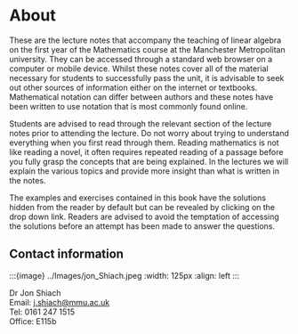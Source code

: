 # About

These are the lecture notes that accompany the teaching of linear algebra on the first year of the Mathematics course at the Manchester Metropolitan university. They can be accessed through a standard web browser on a computer or mobile device. Whilst these notes cover all of the material necessary for students to successfully pass the unit, it is advisable to seek out other sources of information either on the internet or textbooks. Mathematical notation can differ between authors and these notes have been written to use notation that is most commonly found online.

Students are advised to read through the relevant section of the lecture notes prior to attending the lecture. Do not worry about trying to understand everything when you first read through them. Reading mathematics is not like reading a novel, it often requires repeated reading of a passage before you fully grasp the concepts that are being explained. In the lectures we will explain the various topics and provide more insight than what is written in the notes. 

The examples and exercises contained in this book have the solutions hidden from the reader by default but can be revealed by clicking on the drop down link. Readers are advised to avoid the temptation of accessing the solutions before an attempt has been made to answer the questions.

## Contact information
:::{image} ../Images/jon_Shiach.jpeg
:width: 125px
:align: left
:::

Dr Jon Shiach <br>
Email: [j.shiach@mmu.ac.uk](mailto:j.shiach@mmu.ac.uk) <br>
Tel: 0161 247 1515 <br>
Office: E115b <br>